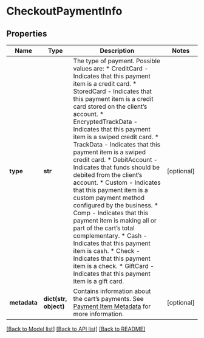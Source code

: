 # CheckoutPaymentInfo

## Properties
Name | Type | Description | Notes
------------ | ------------- | ------------- | -------------
**type** | **str** | The type of payment. Possible values are:  * CreditCard - Indicates that this payment item is a credit card.  * StoredCard - Indicates that this payment item is a credit card stored on the client’s account.  * EncryptedTrackData - Indicates that this payment item is a swiped credit card.  * TrackData - Indicates that this payment item is a swiped credit card.  * DebitAccount - Indicates that funds should be debited from the client’s account.  * Custom - Indicates that this payment item is a custom payment method configured by the business.  * Comp - Indicates that this payment item is making all or part of the cart’s total complementary.  * Cash - Indicates that this payment item is cash.  * Check - Indicates that this payment item is a check.  * GiftCard - Indicates that this payment item is a gift card. | [optional] 
**metadata** | **dict(str, object)** | Contains information about the cart’s payments. See [Payment Item Metadata](https://developers.mindbodyonline.com/PublicDocumentation/V6#payment-item-metadata) for more information. | [optional] 

[[Back to Model list]](../README.md#documentation-for-models) [[Back to API list]](../README.md#documentation-for-api-endpoints) [[Back to README]](../README.md)


